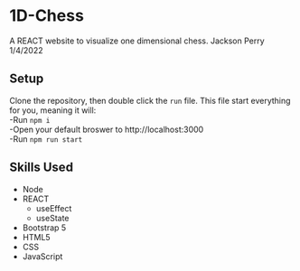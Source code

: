 # 1D-Chess

A REACT website to visualize one dimensional chess.
Jackson Perry 1/4/2022  

## Setup  
Clone the repository, then double click the `run` file. 
This file start everything for you, meaning it will:  
-Run `npm i`  
-Open your default broswer to http://localhost:3000  
-Run `npm run start`  
## Skills Used
- Node
- REACT
  - useEffect
  - useState
- Bootstrap 5
- HTML5
- CSS
- JavaScript